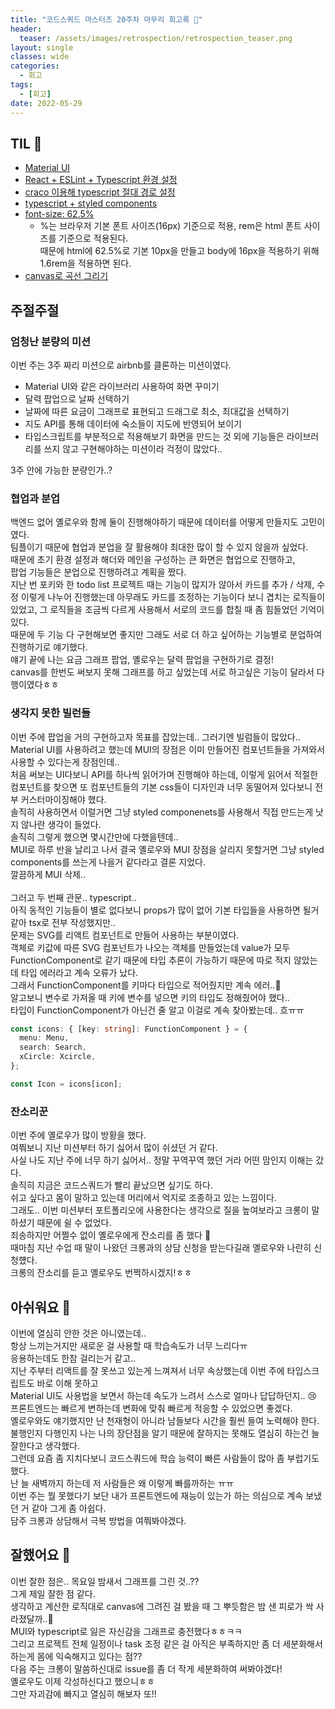 ```yaml
---
title: "코드스쿼드 마스터즈 20주차 마무리 회고록 🙂"
header:
  teaser: /assets/images/retrospection/retrospection_teaser.png
layout: single
classes: wide
categories:
  - 회고
tags:
  - [회고]
date: 2022-05-29
---
```


## TIL 🧐

- [Material UI](https://v4.mui.com/components/box/)
- [React + ESLint + Typescript 환경 설정](https://velog.io/@do_dadu/ESLint%EB%A5%BC-%EC%82%AC%EC%9A%A9%ED%95%B4%EB%B3%B4%EC%9E%90)
- [craco 이용해 typescript 절대 경로 설정](https://velog.io/@leehaeun0/craco-%EB%A5%BC-%ED%86%B5%ED%95%B4-tsconfig.json-%EC%97%90-path-%EC%B6%94%EA%B0%80%ED%95%98%EA%B8%B0)
- [typescript + styled components](https://flamingotiger.github.io/style/styled-components-typescript/)
- [font-size: 62.5%](https://velog.io/@mek/font-size-62.5)
  - %는 브라우저 기본 폰트 사이즈(16px) 기준으로 적용, rem은 html 폰트 사이즈를 기준으로 적용된다.  
    때문에 html에 62.5%로 기본 10px을 만들고 body에 16px을 적용하기 위해 1.6rem을 적용하면 된다.
- [canvas로 곡선 그리기](https://developer.mozilla.org/en-US/docs/Web/API/CanvasRenderingContext2D/bezierCurveTo)

## 주절주절

### 엄청난 분량의 미션

이번 주는 3주 짜리 미션으로 airbnb를 클론하는 미션이였다.

- Material UI와 같은 라이브러리 사용하여 화면 꾸미기
- 달력 팝업으로 날짜 선택하기
- 날짜에 따른 요금이 그래프로 표현되고 드래그로 최소, 최대값을 선택하기
- 지도 API를 통해 데이터에 숙소들이 지도에 반영되어 보이기
- 타입스크립트를 부분적으로 적용해보기
  화면을 만드는 것 외에 기능들은 라이브러리를 쓰지 않고 구현해야하는 미션이라 걱정이 많았다..

3주 안에 가능한 분량인가..?

### 협업과 분업

백엔드 없어 옐로우와 함께 둘이 진행해야하기 때문에 데이터를 어떻게 만들지도 고민이였다.  
팀플이기 때문에 협업과 분업을 잘 활용해야 최대한 많이 할 수 있지 않을까 싶었다.  
때문에 초기 환경 설정과 해더와 메인을 구성하는 큰 화면은 협업으로 진행하고,  
팝업 기능들은 분업으로 진행하려고 계획을 짰다.  
지난 번 포키와 한 todo list 프로젝트 때는 기능이 많지가 않아서 카드를 추가 / 삭제, 수정 이렇게 나누어 진행했는데 아무래도 카드를 조정하는 기능이다 보니 겹치는 로직들이 있었고, 그 로직들을 조금씩 다르게 사용해서 서로의 코드를 합칠 때 좀 힘들었던 기억이 있다.  
때문에 두 기능 다 구현해보면 좋지만 그래도 서로 더 하고 싶어하는 기능별로 분업하여 진행하기로 얘기했다.  
얘기 끝에 나는 요금 그래프 팝업, 옐로우는 달력 팝업을 구현하기로 결정!  
canvas를 한번도 써보지 못해 그래프를 하고 싶었는데 서로 하고싶은 기능이 달라서 다행이였다ㅎㅎ

### 생각지 못한 빌런들

이번 주에 팝업을 거의 구현하고자 목표를 잡았는데.. 그러기엔 빌럼들이 많았다..  
Material UI를 사용하려고 했는데 MUI의 장점은 이미 만들어진 컴포넌트들을 가져와서 사용할 수 있다는게 장점인데..  
처음 써보는 UI다보니 API를 하나씩 읽어가며 진행해야 하는데, 이렇게 읽어서 적절한 컴포넌트를 찾으면 또 컴포넌트들의 기본 css들이 디자인과 너무 동떨어져 있다보니 전부 커스터마이징해야 했다.  
솔직히 사용하면서 이럴거면 그냥 styled componenets를 사용해서 직접 만드는게 낫지 않나란 생각이 들었다.  
솔직히 그렇게 했으면 몇시간만에 다했을텐데..  
MUI로 하루 반을 날리고 나서 결국 옐로우와 MUI 장점을 살리지 못할거면 그냥 styled components를 쓰는게 나을거 같다라고 결론 지었다.  
깔끔하게 MUI 삭제..
<br>
<br>
그러고 두 번째 관문.. typescript..  
아직 동적인 기능들이 별로 없다보니 props가 많이 없어 기본 타입들을 사용하면 될거 같아 tsx로 전부 작성했지만..  
문제는 SVG를 리액트 컴포넌트로 만들어 사용하는 부분이였다.  
객체로 키값에 따른 SVG 컴포넌트가 나오는 객체를 만들었는데 value가 모두 FunctionComponent로 같기 때문에 타입 추론이 가능하기 때문에 따로 적지 않았는데 타입 에러라고 계속 오류가 났다.  
그래서 FunctionComponent를 키마다 타입으로 적어줬지만 계속 에러..🤬  
알고보니 변수로 가져올 때 키에 변수를 넣으면 키의 타입도 정해줬어야 했다..  
타입이 FunctionComponent가 아닌건 줄 알고 이걸로 계속 찾아봤는데.. 흐ㅠㅠ

```typescript
const icons: { [key: string]: FunctionComponent } = {
  menu: Menu,
  search: Search,
  xCircle: Xcircle,
};

const Icon = icons[icon];
```

### 잔소리꾼

이번 주에 옐로우가 많이 방황을 했다.  
여쭤보니 지난 미션부터 하기 싫어서 많이 쉬셨던 거 같다.  
사실 나도 지난 주에 너무 하기 싫어서.. 정말 꾸역꾸역 했던 거라 어떤 맘인지 이해는 갔다.  
솔직히 지금은 코드스쿼드가 빨리 끝났으면 싶기도 하다.  
쉬고 싶다고 몸이 말하고 있는데 머리에서 억지로 조종하고 있는 느낌이다.  
그래도.. 이번 미션부터 포트폴리오에 사용한다는 생각으로 질을 높여보라고 크롱이 말하셨기 때문에 쉴 수 없었다.  
죄송하지만 어쩔수 없이 옐로우에게 잔소리를 좀 했다 😬  
때마침 지난 수업 때 말이 나왔던 크롱과의 상담 신청을 받는다길래 옐로우와 나란히 신청헀다.  
크롱의 잔소리를 듣고 옐로우도 번쩍하시겠지!ㅎㅎ

## 아쉬워요 🙁

이번에 열심히 안한 것은 아니였는데..  
항상 느끼는거지만 새로운 걸 사용할 때 학습속도가 너무 느리다ㅠ  
응용하는데도 한참 걸리는거 같고..  
지난 주부터 리액트를 잘 못쓰고 있는게 느껴져서 너무 속상했는데 이번 주에 타입스크립트도 바로 이해 못하고  
Material UI도 사용법을 보면서 하는데 속도가 느려서 스스로 얼마나 답답하던지.. 😢  
프론트엔드는 빠르게 변하는데 변화에 맞춰 빠르게 적응할 수 있었으면 좋겠다.  
옐로우와도 얘기했지만 난 천재형이 아니라 남들보다 시간을 훨씬 들여 노력해야 한다.  
불행인지 다행인지 나는 나의 장단점을 알기 때문에 잘하지는 못해도 열심히 하는건 늘 잘한다고 생각했다.  
그런데 요즘 좀 지치다보니 코드스쿼드에 학습 능력이 빠른 사람들이 많아 좀 부럽기도 했다.  
난 늘 새벽까지 하는데 저 사람들은 왜 이렇게 빠를까하는 ㅠㅠ  
이번 주는 뭘 못했다기 보단 내가 프론트엔드에 재능이 있는가 하는 의심으로 계속 보냈던 거 같아 그게 좀 아쉽다.  
담주 크롱과 상담해서 극복 방법을 여쭤봐야겠다.

## 잘했어요 🙂

이번 잘한 점은.. 목요일 밤새서 그래프를 그린 것..??  
그게 제일 잘한 점 같다.  
생각하고 계산한 로직대로 canvas에 그려진 걸 봤을 때 그 뿌듯함은 밤 샌 피로가 싹 사라졌달까..🥹  
MUI와 typescript로 잃은 자신감을 그래프로 충전했다ㅎㅎㅋㅋ  
그리고 프로젝트 전체 일정이나 task 조정 같은 걸 아직은 부족하지만 좀 더 세분화해서 하는게 몸에 익숙해지고 있다는 점??  
다음 주는 크롱이 말씀하신대로 issue를 좀 더 작게 세분화하여 써봐야겠다!  
옐로우도 이제 각성하신다고 했으니ㅎㅎ  
그만 자괴감에 빠지고 열심히 해보자 또!!
